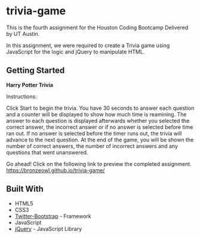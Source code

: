 # trivia-game

This is the fourth assignment for the Houston Coding Bootcamp Delivered by UT Austin.

In this assignment, we were required to create a Trivia game using JavaScript for the logic and jQuery to manipulate HTML. 

## Getting Started

**Harry Potter Trivia**

Instructions:

Click Start to begin the trivia.
You have 30 seconds to answer each question and a counter will be displayed to show how much time is reamining.
The answer to each question is displayed afterwards whether you selected the correct answer, the incorrect answer or if no answer is selected before time ran out.
If no answer is selected before the timer runs out, the trivia will advance to the next question.
At the end of the game, you will be shown the number of correct answers, the number of incorrect answers and any questions that went unanswered.

Go ahead! Click on the following link to preview the completed assignment.  
  https://bronzeowl.github.io/trivia-game/

## Built With

* HTML5
* CSS3
* [Twitter-Bootstrap](http://getbootstrap.com/) - Framework
* JavaScript 
* [jQuery](https://api.jquery.com/) - JavaScript Library


